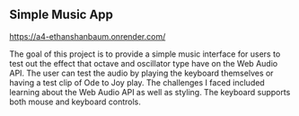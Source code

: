 ## Simple Music App

https://a4-ethanshanbaum.onrender.com/

The goal of this project is to provide a simple music interface for users to test out the effect that octave and oscillator type have on the Web Audio API. The user can test the audio by playing the keyboard themselves or having a test clip of Ode to Joy play. The challenges I faced included learning about the Web Audio API as well as styling. The keyboard supports both mouse and keyboard controls.

